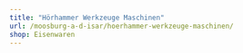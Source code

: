 ```yaml
---
title: "Hörhammer Werkzeuge Maschinen"
url: /moosburg-a-d-isar/hoerhammer-werkzeuge-maschinen/
shop: Eisenwaren
---
```

